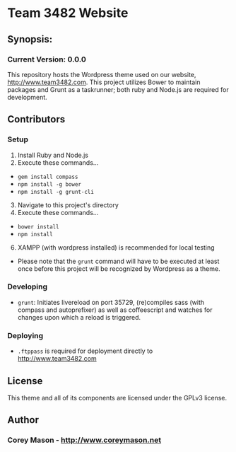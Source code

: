 # Team 3482 Website

## Synopsis:

### Current Version: 0.0.0

This repository hosts the Wordpress theme used on our website, http://www.team3482.com. This project utilizes Bower to maintain packages and Grunt as a taskrunner; both ruby and Node.js are required for development.

## Contributors

### Setup
1. Install Ruby and Node.js
2. Execute these commands...
  * ```gem install compass```
  * ```npm install -g bower```
  * ```npm install -g grunt-cli```
3. Navigate to this project's directory
4. Execute these commands...
  * ```bower install```
  * ```npm install```
6. XAMPP (with wordpress installed) is recommended for local testing
  * Please note that the ```grunt``` command will have to be executed at least once before this project will be recognized by Wordpress as a theme.

### Developing
* ```grunt```: Initiates livereload on port 35729, (re)compiles sass (with compass and autoprefixer) as well as coffeescript and watches for changes upon which a reload is triggered.

### Deploying
* ```.ftppass``` is required for deployment directly to http://www.team3482.com

## License

This theme and all of its components are licensed under the GPLv3 license.

## Author

### Corey Mason - http://www.coreymason.net